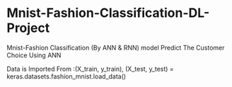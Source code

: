 # Mnist-Fashion-Classification-DL-Project
Mnist-Fashion Classification (By ANN &amp; RNN) model Predict The Customer Choice Using ANN

Data is Imported From :(X_train, y_train), (X_test, y_test) = keras.datasets.fashion_mnist.load_data()
